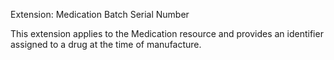Extension: Medication Batch Serial Number

This extension applies to the Medication resource and provides an identifier assigned to a drug at the time of manufacture.
